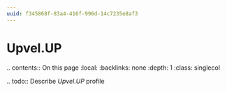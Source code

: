 ```yaml
---
uuid: f345868f-83a4-416f-996d-14c7235e8af3
---
```



# Upvel.UP

.. contents:: On this page
    :local:
    :backlinks: none
    :depth: 1
    :class: singlecol

.. todo::
    Describe *Upvel.UP* profile
